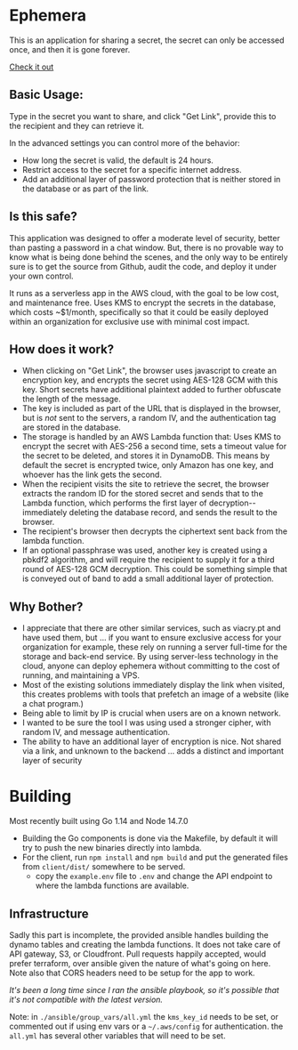 # Ephemera

This is an application for sharing a secret, the secret can only be accessed once, and then it is gone forever.

[Check it out](https://ephemera.link/#/)

## Basic Usage:
Type in the secret you want to share, and click "Get Link", provide this to the recipient and they can retrieve it.

In the advanced settings you can control more of the behavior:

 - How long the secret is valid, the default is 24 hours.
 - Restrict access to the secret for a specific internet address.
 - Add an additional layer of password protection that is neither stored in the database or as part of the link.

## Is this safe?

This application was designed to offer a moderate level of security, better than pasting a password in a chat window. But, there is no provable way to know what is being done behind the scenes, and the only way to be entirely sure is to get the source from Github, audit the code, and deploy it under your own control.

It runs as a serverless app in the AWS cloud, with the goal to be low cost, and maintenance free. Uses KMS to encrypt the secrets in the database, which costs ~$1/month, specifically so that it could be easily deployed within an organization for exclusive use with minimal cost impact.

## How does it work?

- When clicking on "Get Link", the browser uses javascript to create an encryption key, and encrypts the secret using AES-128 GCM with this key. Short secrets have additional plaintext added to further obfuscate the length of the message.
- The key is included as part of the URL that is displayed in the browser, but is *not* sent to the servers, a random IV, and the authentication tag are stored in the database.
- The storage is handled by an AWS Lambda function that: Uses KMS to encrypt the secret with AES-256 a second time, sets a timeout value for the secret to be deleted, and stores it in DynamoDB. This means by default the secret is encrypted twice, only Amazon has one key, and whoever has the link gets the second.
- When the recipient visits the site to retrieve the secret, the browser extracts the random ID for the stored secret and sends that to the Lambda function, which performs the first layer of decryption--immediately deleting the database record, and sends the result to the browser.
- The recipient's browser then decrypts the ciphertext sent back from the lambda function.
- If an optional passphrase was used, another key is created using a pbkdf2 algorithm, and will require the recipient to supply it for a third round of AES-128 GCM decryption. This could be something simple that is conveyed out of band to add a small additional layer of protection.

## Why Bother?

 - I appreciate that there are other similar services, such as viacry.pt and have used them, but ... if you want to ensure exclusive access for your organization for example, these rely on running a server full-time for the storage and back-end service. By using server-less technology in the cloud, anyone can deploy ephemera without committing to the cost of running, and maintaining a VPS.
 - Most of the existing solutions immediately display the link when visited, this creates problems with tools that prefetch an image of a website (like a chat program.)
 - Being able to limit by IP is crucial when users are on a known network.
 - I wanted to be sure the tool I was using used a stronger cipher, with random IV, and message authentication.
 - The ability to have an additional layer of encryption is nice. Not shared via a link, and unknown to the backend ... adds a distinct and important layer of security

# Building

Most recently built using Go 1.14 and Node 14.7.0

- Building the Go components is done via the Makefile, by default it will try to push the new binaries directly into lambda.
- For the client, run `npm install` and `npm build` and put the generated files from `client/dist/` somewhere to be served.
	- copy the `example.env` file to `.env` and change the API endpoint to where the lambda functions are available.

## Infrastructure

Sadly this part is incomplete, the provided ansible handles building the dynamo tables and creating the lambda functions.
It does not take care of API gateway, S3, or Cloudfront. Pull requests happily accepted, would prefer terraform, over ansible
given the nature of what's going on here. Note also that CORS headers need to be setup for the app to work.

*It's been a long time since I ran the ansible playbook, so it's possible that it's not compatible with the latest version.*

Note: in `./ansible/group_vars/all.yml` the `kms_key_id` needs to be set, or commented out if using env vars or a `~/.aws/config` for authentication.
the `all.yml` has several other variables that will need to be set.
